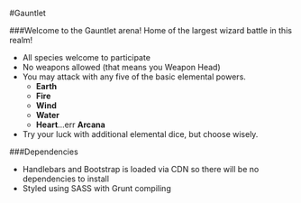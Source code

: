 #Gauntlet

###Welcome to the Gauntlet arena!
Home of the largest wizard battle in this realm!

- All species welcome to participate
- No weapons allowed (that means you Weapon Head)
- You may attack with any five of the basic elemental powers.
  - **Earth**
  - **Fire**
  - **Wind**
  - **Water**
  - **Heart**...err **Arcana**
- Try your luck with additional elemental dice, but choose wisely.

###Dependencies
- Handlebars and Bootstrap is loaded via CDN so there will be no dependencies to install
- Styled using SASS with Grunt compiling